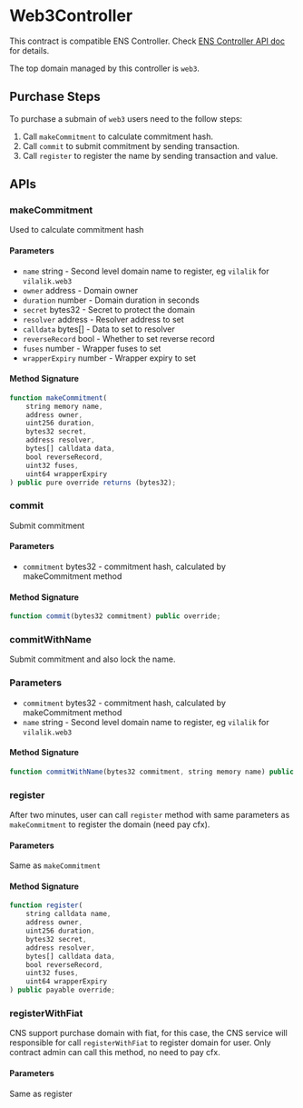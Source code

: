 # Web3Controller

This contract is compatible ENS Controller. Check [ENS Controller API doc](https://docs.ens.domains/contract-api-reference/.eth-permanent-registrar/controller) for details.

The top domain managed by this controller is `web3`.

## Purchase Steps

To purchase a submain of `web3` users need to the follow steps:

1. Call `makeCommitment` to calculate commitment hash.
2. Call `commit` to submit commitment by sending transaction.
3. Call `register` to register the name by sending transaction and value.

## APIs

### makeCommitment

Used to calculate commitment hash

#### Parameters

* `name` string - Second level domain name to register, eg `vilalik` for `vilalik.web3`
* `owner` address - Domain owner
* `duration` number - Domain duration in seconds
* `secret` bytes32 - Secret to protect the domain
* `resolver` address - Resolver address to set
* `calldata` bytes[] - Data to set to resolver
* `reverseRecord` bool - Whether to set reverse record
* `fuses` number - Wrapper fuses to set
* `wrapperExpiry` number - Wrapper expiry to set

#### Method Signature

```js
function makeCommitment(
    string memory name, 
    address owner, 
    uint256 duration, 
    bytes32 secret, 
    address resolver, 
    bytes[] calldata data, 
    bool reverseRecord, 
    uint32 fuses, 
    uint64 wrapperExpiry
) public pure override returns (bytes32);
```

### commit

Submit commitment

#### Parameters

* `commitment` bytes32 - commitment hash, calculated by makeCommitment method

#### Method Signature

```js
function commit(bytes32 commitment) public override;
```

### commitWithName

Submit commitment and also lock the name.

### Parameters

* `commitment` bytes32 - commitment hash, calculated by makeCommitment method
* `name` string - Second level domain name to register, eg `vilalik` for `vilalik.web3`

#### Method Signature

```js
function commitWithName(bytes32 commitment, string memory name) public override;
```

### register

After two minutes, user can call `register` method with same parameters as `makeCommitment` to register the domain (need pay cfx).

#### Parameters

Same as `makeCommitment`

#### Method Signature

```js
function register(
    string calldata name,
    address owner,
    uint256 duration,
    bytes32 secret,
    address resolver,
    bytes[] calldata data,
    bool reverseRecord,
    uint32 fuses,
    uint64 wrapperExpiry
) public payable override;
```

### registerWithFiat

CNS support purchase domain with fiat, for this case, the CNS service will responsible for call `registerWithFiat` to register domain for user.
Only contract admin can call this method, no need to pay cfx.

#### Parameters

Same as register